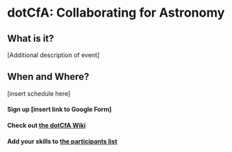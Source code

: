 # dotCfA: Collaborating for Astronomy
## What is it?
[Additional description of event]   
## When and Where?
[insert schedule here]
#### Sign up [insert link to Google Form]
#### Check out [the dotCfA Wiki](https://github.com/CfA-Library/dotCfA/wiki)   
#### Add your skills to [the participants list](https://github.com/CfA-Library/dotCfA/wiki/Participants) 


